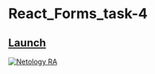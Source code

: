 # React_Forms_task-4

## [Launch](https://johnnystorm19.github.io/RA_Forms_task-1/)

[![Netology RA](https://github.com/JohnnyStorm19/RA_Forms_task-1/actions/workflows/web.yml/badge.svg)](https://github.com/JohnnyStorm19/RA_Forms_task-1/actions/workflows/web.yml)

